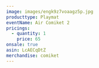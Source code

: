 ```yaml
---
image: images/engk9z7voaagz5p.jpg
producttype: Playmat
eventName: Air Comiket 2
pricings:
  - quantity: 1
    price: 65
onsale: true
asin: LcAECqDtZ
merchandise: comiket
---
```

